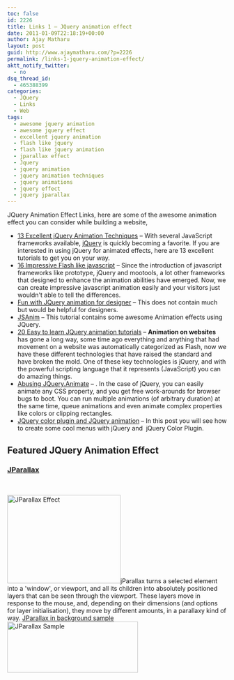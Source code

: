 ```yaml
---
toc: false
id: 2226
title: Links 1 – JQuery animation effect
date: 2011-01-09T22:18:19+00:00
author: Ajay Matharu
layout: post
guid: http://www.ajaymatharu.com/?p=2226
permalink: /links-1-jquery-animation-effect/
aktt_notify_twitter:
  - no
dsq_thread_id:
  - 465388399
categories:
  - JQuery
  - Links
  - Web
tags:
  - awesome jquery animation
  - awesome jquery effect
  - excellent jquery animation
  - flash like jquery
  - flash like jquery animation
  - jparallax effect
  - Jquery
  - jquery animation
  - jquery animation techniques
  - jquery animations
  - jquery effect
  - jquery jparallax
---
```

JQuery Animation Effect Links, here are some of the awesome animation effect you can consider while building a website,

  * <a href="http://webdesignledger.com/tutorials/13-excellent-jquery-animation-techniques" target="_blank" title="Excellent JQuery animation techniques">13 Excellent jQuery Animation Techniques</a> &#8211; With several JavaScript frameworks available, <a href="http://jquery.com/" target="_blank" title="JQuery">jQuery</a> is quickly becoming a favorite. If you are interested in using jQuery for animated effects, here are 13 excellent tutorials to get you on your way.
  * <a href="http://www.queness.com/post/456/16-impressive-flash-like-javascript-animation-inspirations-tutorials-and-plugins" target="_blank" title="16 Impressive Flash like JQuery and Javascript tutorials and plugins">16 Impressive Flash like javascript</a> &#8211; Since the introduction of javascript frameworks like prototype, jQuery and mootools, a lot other frameworks that designed to enhance the animation abilities have emerged. Now, we can create impressive javascript animation easily and your visitors just wouldn't able to tell the differences.
  * <a href="http://www.viget.com/inspire/fun-with-jquerys-animation-function/" target="_blank" title="Fun with JQuery Animation">Fun with JQuery animation for designer</a> &#8211; This does not contain much but would be helpful for designers.
  * <a href="http://www.jsanim.com/" target="_blank" title="JSAnim">JSAnim</a> &#8211; This tutorial contains some awesome Animation effects using JQuery.
  * <a href="http://designreviver.com/tutorials/20-easy-to-learn-jquery-animation-tutorials/" target="_blank" title="Easy to learn JQuery animation">20 Easy to learn JQuery animation tutorials</a> &#8211; **Animation on websites** has gone a long way, some time ago everything and anything that had movement on a website was automatically categorized as Flash, now we have these different technologies that have raised the standard and have broken the mold. One of these key technologies is jQuery, and with the powerful scripting language that it represents (JavaScript) you can do amazing things.
  * <a href="http://acko.net/blog/abusing-jquery-animate-for-fun-and-profit-and-bacon" target="_blank" title="Abusing JQuery.Animate">Abusing JQuery.Animate</a> &#8211; . In the case of jQuery, you can easily animate any CSS property, and you get free work-arounds for browser bugs to boot. You can run multiple animations (of arbitrary duration) at the same time, queue animations and even animate complex properties like colors or clipping rectangles.
  * <a href="http://desizntech.info/2009/06/playing-with-jquery-color-plugin-and-color-animation/" target="_blank" title="JQuery color plugin and JQuery animation">JQuery color plugin and JQuery animation</a> &#8211; In this post you will see how to create some cool menus with jQuery and&nbsp; jQuery Color Plugin.

## Featured JQuery Animation Effect

### <a href="http://webdev.stephband.info/parallax.html" target="_blank" title="JParallax - JQuery Animation Plugin">JParallax</a>

<p style="text-align: center;">
  &nbsp;
</p>

<img alt="JParallax Effect" class="size-full wp-image-2227 " height="203" src="http://www.ajaymatharu.com/wp-content/uploads/2010/03/jparallax-effect.png" title="JParallax Effect" width="260" srcset="http://www.ajaymatharu.com/wp-content/uploads/2010/03/jparallax-effect-300x234.png 300w, http://www.ajaymatharu.com/wp-content/uploads/2010/03/jparallax-effect.png 434w" sizes="(max-width: 260px) 100vw, 260px" />jParallax turns a selected element into a 'window', or viewport, and all its children into absolutely positioned layers that can be seen through the viewport. These layers move in response to the mouse, and, depending on their dimensions (and options for layer initialisation), they move by different amounts, in a parallaxy kind of way. <a href="http://css-tricks.com/examples/StarryNightMoving/" target="_blank" title="JParallax in background">JParallax in background sample</a>[<img alt="JParallax Sample" class="size-medium wp-image-2228" height="117" src="http://www.ajaymatharu.com/wp-content/uploads/2010/03/jparallax-300x117.png" title="JParallax Sample" width="300" srcset="http://www.ajaymatharu.com/wp-content/uploads/2010/03/jparallax-300x117.png 300w, http://www.ajaymatharu.com/wp-content/uploads/2010/03/jparallax.png 883w" sizes="(max-width: 300px) 100vw, 300px" />](http://webdev.stephband.info/parallax_demos_type.html)

<div id="_mcePaste" style="overflow: hidden; position: absolute; left: -10000px; top: 0px; width: 1px; height: 1px;">
  <h1>
    13 Excellent jQuery Animation Techniques
  </h1>
</div>
